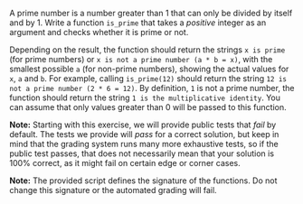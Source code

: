 A prime number is a number greater than 1 that can only be divided by itself and by 1. Write a function `is_prime` that takes a _positive_ integer as an argument and checks whether it is prime or not.

Depending on the result, the function should return the strings `x is prime` (for prime numbers) or `x is not a prime number (a * b = x)`, with the smallest possible `a` (for non-prime numbers), showing the actual values for `x`, `a` and `b`. For example, calling `is_prime(12)` should return the string `12 is not a prime number (2 * 6 = 12)`. By definition, `1` is not a prime number, the function should return the string `1 is the multiplicative identity`. You can assume that only values greater than 0 will be passed to this function.

**Note:** Starting with this exercise, we will provide public tests that *fail* by default. The tests we provide will *pass* for a correct solution, but keep in mind that the grading system runs many more exhaustive tests, so if the public test passes, that does not necessarily mean that your solution is 100% correct, as it might fail on certain edge or corner cases.

**Note:** The provided script defines the signature of the functions. Do not change this signature or the automated grading will fail.

